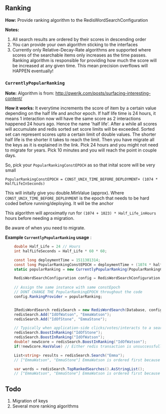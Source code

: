## Ranking

**How:** Provide ranking algorithm to the RedisWordSearchConfiguration 

**Notes:**

1. All search results are ordered by their scores in descending order
2. You can provide your own algorithm sticking to the interfaces
3. Currently only Relative-Decay-Rate algorithms are supported where scores of the searchable items only increases as the time passes. Ranking algorithm is responsible for providing how much the score will be increased at any given time. This mean precision overflows will HAPPEN eventually!


### `CurrentlyPopularRanking`

**Note:**
Algorithm is from: http://qwerjk.com/posts/surfacing-interesting-content/

**How it works:** It everytime increments the score of item by a certain value depending on the half life and anchor epoch. If half life time is 24 hours, it means 1 interaction now will have the same score as 2 interactions happened 24 hours ago. Hence the name 'half life'. After a while all scores will accumulate and redis sorted set score limits will be exceeded. Sorted set can represent scores upto a certain limit of double values. The shorter half life is the shorter it takes to reach the limit. Then you have migrate all the keys as it is explained in the link. Pick 24 hours and you might not need to migrate for years. Pick 10 minutes and you will reach the point in couple days. 

So, pick your `PopularRankingConstEPOCH` as so that inital score will be very small

`PopularRankingConstEPOCH = CONST_UNIX_TIME_BEFORE_DEPLOYMENT+ (1074 * HalfLifeInSeconds)`

This will initally give you double.MinValue (approx). Where `CONST_UNIX_TIME_BEFORE_DEPLOYMENT` is the epoch that needs to be hard coded before running/deploying. It will be the anchor

This algorithm will aproximatly run for `(1074 + 1023) * Half_Life_inHours` hours before needing a migration.

Be aware of when you need to migrate.

**Example `CurrentlyPopularRanking` usage** :
```csharp
    double Half_Life = 24 // Hours
    int halfLifeSeconds = Half_Life * 60 * 60;

    const long deploymentTime = 1511381314;
    const long PopularRankingConstEPOCH = deploymentTime + (1074 * halfLifeSeconds) ;
    static popularRanking = new CurrentlyPopularRanking(PopularRankingConstEPOCH, Half_Life);

    RedisWordSearchConfiguration config = RedisWordSearchConfiguration.defaultConfig;
    
    // Assign the same instance with same constEpoch 
    // DONT CHANGE THE PopularRankingEPOCH throughout the code
    config.RankingProvider = popularRanking;


    IRedisWordSearch redisSearch = new RedisWordSearch(Database, config);
    redisSearch.Add("IdOfWatson", "EmmaWatson");
    redisSearch.Add("IdOfStone", "EmmaStone");

    // Typically when application-side clicks/votes/interacts to a search result
    redisSearch.BoostInRanking("IdOfStone");
    redisSearch.BoostInRanking("IdOfWatson");
    double? newScore = redisSearch.BoostInRanking("IdOfWatson");
    if(!newScore.HasValue) // Either redis transaction is unsuccessfull or its time to migrate!

    List<string> results = redisSearch.Search("Emma");
    // ["EmmaWatson", "EmmaStone"] EmmaWatson is ordered first because she is twice as popular

    var words = redisSearch.TopRankedSearches().AsStringList();
    // ["EmmaWatson", "EmmaStone"] EmmaWatson is ordered first because she is twice as popular
```

## Todo

1. Migration of keys
2. Several more ranking algorithms
